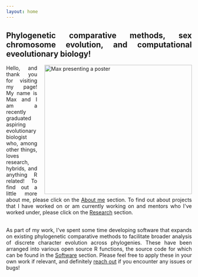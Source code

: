 ```yaml
---
layout: home
---
```

<style>
div {
  text-align: justify;
  text-justify: inter-word;
}
</style>

<div>

<h2>Phylogenetic comparative methods, sex chromosome evolution, and computational eveolutionary biology!</h2>

<img src="./images/TGS_presenting.jpg" alt="Max presenting a poster" style="float:right;margin-left:20px;height:350px;width:400px">
Hello, and thank you for visiting my page! My name is Max and I am a recently graduated aspiring evolutionary biologist who, among other things, loves research, hybrids, and anything R related! To find out a little more about me, please click on the <a href="https://maxchin0701.github.io/about">About me</a> section. To find out about projects that I have worked on or am currently working on and mentors who I've worked under, please click on the <a href="https://maxchin0701.github.io/research">Research</a> section. <br><br>

As part of my work, I've spent some time developing software that expands on existing phylogenetic comparative methods to facilitate broader analysis of discrete character evolution across phylogenies. These have been arranged into various open source R functions, the source code for which can be found in the <a href="https://maxchin0701.github.io/software">Software</a> section. Please feel free to apply these in your own work if relevant, and definitely <a href="mailto: maxchin@tamu.edu">reach out</a> if you encounter any issues or bugs!

</div>